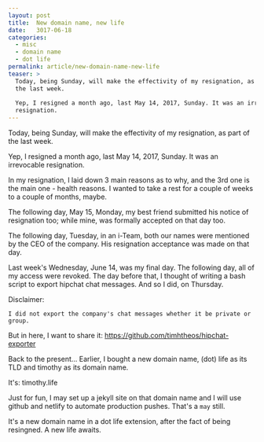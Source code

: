 ```yaml
---
layout: post
title:  New domain name, new life
date:   3017-06-18
categories:
  - misc
  - domain name
  - dot life
permalink: article/new-domain-name-new-life
teaser: >
  Today, being Sunday, will make the effectivity of my resignation, as part of
  the last week.
  
  Yep, I resigned a month ago, last May 14, 2017, Sunday. It was an irrevocable
  resignation.
---
```


Today, being Sunday, will make the effectivity of my resignation, as part of the
last week.

Yep, I resigned a month ago, last May 14, 2017, Sunday. It was an irrevocable resignation.

In my resignation, I laid down 3 main reasons as to why, and the 3rd one is the
main one - health reasons.  I wanted to take a rest for a couple of weeks to a 
couple of months, maybe.

The following day, May 15, Monday, my best friend submitted his notice of
resignation too; while mine, was formally accepted on that day too.

The following day, Tuesday, in an i-Team, both our names were mentioned by the
CEO of the company.  His resignation acceptance was made on that day.

Last week's Wednesday, June 14, was my final day. The following day, all of my
access were revoked.  The day before that, I thought of writing a bash script to
export hipchat chat messages.  And so I did, on Thursday.

Disclaimer:

~~~
I did not export the company's chat messages whether it be private or group.
~~~

But in here, I want to share it:
https://github.com/timhtheos/hipchat-exporter

Back to the present... Earlier, I bought a new domain name, (dot) life as its TLD
and timothy as its domain name.

It's:  timothy.life

Just for fun, I may set up a jekyll site on that domain name and I will use
github and netlify to automate production pushes.  That's a `may` still.

It's a new domain name in a dot life extension, after the fact of being
resingned.  A new life awaits.
